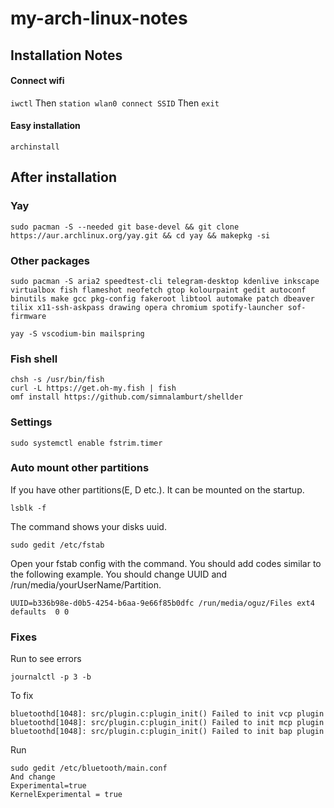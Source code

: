 # my-arch-linux-notes

## Installation Notes
#### Connect wifi
```iwctl```
Then
```station wlan0 connect SSID```
Then 
```exit```
#### Easy installation
```archinstall```

## After installation
### Yay
```sudo pacman -S --needed git base-devel && git clone https://aur.archlinux.org/yay.git && cd yay && makepkg -si```

### Other packages

```sudo pacman -S aria2 speedtest-cli telegram-desktop kdenlive inkscape virtualbox fish flameshot neofetch gtop kolourpaint gedit autoconf binutils make gcc pkg-config fakeroot libtool automake patch dbeaver tilix x11-ssh-askpass drawing opera chromium spotify-launcher sof-firmware```

```yay -S vscodium-bin mailspring```

### Fish shell
```
chsh -s /usr/bin/fish
curl -L https://get.oh-my.fish | fish
omf install https://github.com/simnalamburt/shellder
```

### Settings

```sudo systemctl enable fstrim.timer```

### Auto mount other partitions
If you have other partitions(E, D etc.). It can be mounted on the startup.

```
lsblk -f
```
The command shows your disks uuid.
```
sudo gedit /etc/fstab 
```
Open your fstab config with the command. You should add codes similar to the following example. You should change UUID and /run/media/yourUserName/Partition.
```
UUID=b336b98e-d0b5-4254-b6aa-9e66f85b0dfc /run/media/oguz/Files ext4 defaults  0 0
```

### Fixes
Run to see errors
```
journalctl -p 3 -b
```
To fix
```
bluetoothd[1048]: src/plugin.c:plugin_init() Failed to init vcp plugin
bluetoothd[1048]: src/plugin.c:plugin_init() Failed to init mcp plugin
bluetoothd[1048]: src/plugin.c:plugin_init() Failed to init bap plugin
```
Run
```
sudo gedit /etc/bluetooth/main.conf
And change 
Experimental=true
KernelExperimental = true
```
